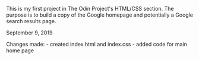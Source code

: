 This is my first project in The Odin Project's HTML/CSS section. The purpose is to build a copy of the Google homepage and potentially a Google search results page.

September 9, 2019

Changes made:
    - created index.html and index.css
    - added code for main home page